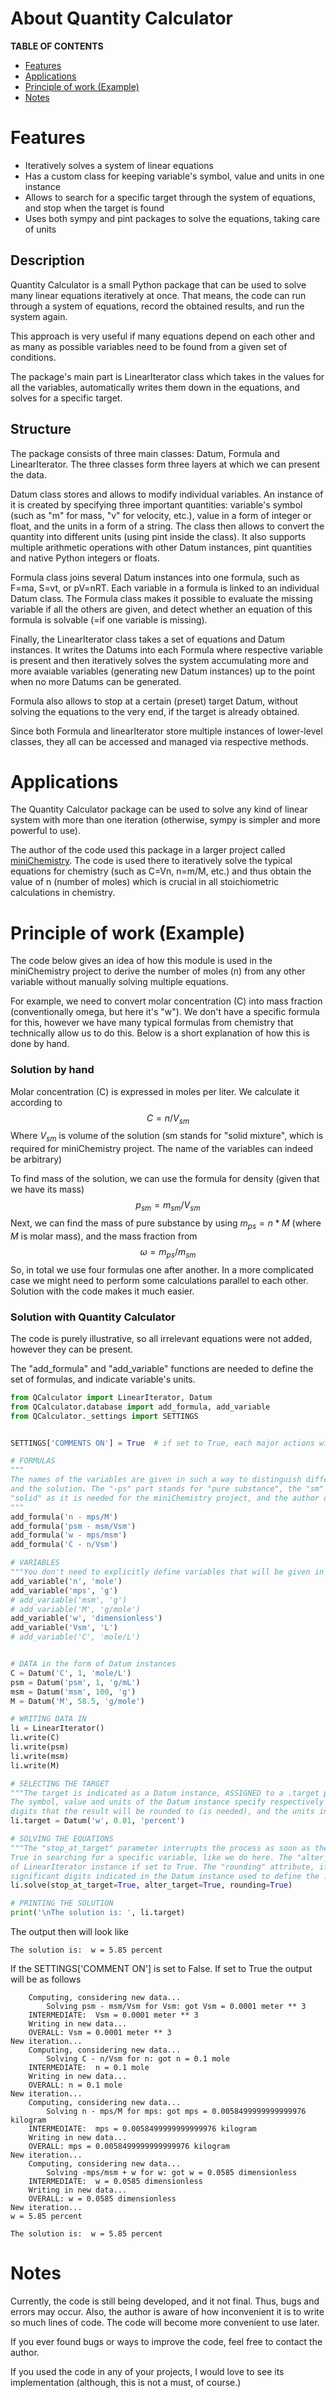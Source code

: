 # About Quantity Calculator 

**TABLE OF CONTENTS**
- [Features](#features)
- [Applications](#applications)
- [Principle of work (Example)](#principle-of-work-example)
- [Notes](#notes)


# Features
- Iteratively solves a system of linear equations
- Has a custom class for keeping variable's symbol, value and units in one instance
- Allows to search for a specific target through the system of equations, and stop when the target is found
- Uses both sympy and pint packages to solve the equations, taking care of units

## Description
Quantity Calculator is a small Python package that can be used to solve many linear equations iteratively at once. That means, the code can run through a system of equations, record the obtained results, and run the system again.

This approach is very useful if many equations depend on each other and as many as possible variables need to be found from a given set of conditions.

The package's main part is LinearIterator class which takes in the values for all the variables, automatically writes them down in the equations, and solves for a specific target. 

## Structure
The package consists of three main classes: Datum, Formula and LinearIterator. The three classes form three layers at which we can present the data.

Datum class stores and allows to modify individual variables. An instance of it is created by specifying three important quantities: variable's symbol (such as "m" for mass, "v" for velocity, etc.), value in a form of integer or float, and the units in a form of a string. The class then allows to convert the quantity into different units (using pint inside the class). It also supports multiple arithmetic operations with other Datum instances, pint quantities and native Python integers or floats.

Formula class joins several Datum instances into one formula, such as F=ma, S=vt, or pV=nRT. Each variable in a formula is linked to an individual Datum class. The Formula class makes it possible to evaluate the missing variable if all the others are given, and detect whether an equation of this formula is solvable (=if one variable is missing).

Finally, the LinearIterator class takes a set of equations and Datum instances. It writes the Datums into each Formula where respective variable is present and then iteratively solves the system accumulating more and more avaiable variables (generating new Datum instances) up to the point when no more Datums can be generated.

Formula also allows to stop at a certain (preset) target Datum, without solving the equations to the very end, if the target is already obtained.

Since both Formula and linearIterator store multiple instances of lower-level classes, they all can be accessed and managed via respective methods.

# Applications
The Quantity Calculator package can be used to solve any kind of linear system with more than one iteration (otherwise, sympy is simpler and more powerful to use).

The author of the code used this package in a larger project called [miniChemistry](https://github.com/AntonKutuzov/miniChemistry2). The code is used there to iteratively solve the typical equations for chemistry (such as C=Vn, n=m/M, etc.) and thus obtain the value of n (number of moles) which is crucial in all stoichiometric calculations in chemistry.

# Principle of work (Example)
The code below gives an idea of how this module is used in the miniChemistry project to derive the number of moles (n) from any other variable without manually solving multiple equations.

For example, we need to convert molar concentration (C) into mass fraction (conventionally omega, but here it's "w"). We don't have a specific formula for this, however we have many typical formulas from chemistry that technically allow us to do this. Below is a short explanation of how this is done by hand.

### Solution by hand
Molar concentration (C) is expressed in moles per liter. We calculate it according to
$$C = n/V_{sm}$$
Where $V_{sm}$ is volume of the solution (sm stands for "solid mixture", which is required for miniChemistry project. The name of the variables can indeed be arbitrary)

To find mass of the solution, we can use the formula for density (given that we have its mass)
$$p_{sm} = m_{sm}/V_{sm}$$
Next, we can find the mass of pure substance by using $m_{ps} = n*M$ (where $M$ is molar mass), and the mass fraction from
$$\omega = m_{ps}/m_{sm}$$
So, in total we use four formulas one after another. In a more complicated case we might need to perform some calculations parallel to each other. Solution with the code makes it much easier.

### Solution with Quantity Calculator

The code is purely illustrative, so all irrelevant equations were not added, however they can be present.

The "add_formula" and "add_variable" functions are needed to define the set of formulas, and indicate variable's units.

```Python
from QCalculator import LinearIterator, Datum
from QCalculator.database import add_formula, add_variable
from QCalculator._settings import SETTINGS


SETTINGS['COMMENTS ON'] = True  # if set to True, each major actions will be presented in the console. False by default

# FORMULAS
"""
The names of the variables are given in such a way to distinguish different substances: pure substance is dissolved
and the solution. The "-ps" part stands for "pure substance", the "sm" for "solid mixture". You can ignore the word
"solid" as it is needed for the miniChemistry project, and the author decided not to change the naming.
"""
add_formula('n - mps/M')
add_formula('psm - msm/Vsm')
add_formula('w - mps/msm')
add_formula('C - n/Vsm')

# VARIABLES
"""You don't need to explicitly define variables that will be given in your data as Datum instances."""
add_variable('n', 'mole')
add_variable('mps', 'g')
# add_variable('msm', 'g')
# add_variable('M', 'g/mole')
add_variable('w', 'dimensionless')
add_variable('Vsm', 'L')
# add_variable('C', 'mole/L')


# DATA in the form of Datum instances
C = Datum('C', 1, 'mole/L')
psm = Datum('psm', 1, 'g/mL')
msm = Datum('msm', 100, 'g')
M = Datum('M', 58.5, 'g/mole')

# WRITING DATA IN
li = LinearIterator()
li.write(C)
li.write(psm)
li.write(msm)
li.write(M)

# SELECTING THE TARGET
"""The target is indicated as a Datum instance, ASSIGNED to a .target property of a LinearInterator instance.
The symbol, value and units of the Datum instance specify respectively the target variable, the number of significant
digits that the result will be rounded to (is needed), and the units in which you want to get the answer."""
li.target = Datum('w', 0.01, 'percent')

# SOLVING THE EQUATIONS
"""The "stop_at_target" parameter interrupts the process as soon as the target variable is found. Recommended to set to
True in searching for a specific variable, like we do here. The "alter_target" parameter alters the .target property
of LinearIterator instance if set to True. The "rounding" attribute, if True, rounds the result to the number of
significant digits indicated in the Datum instance used to define the .target property."""
li.solve(stop_at_target=True, alter_target=True, rounding=True)

# PRINTING THE SOLUTION
print('\nThe solution is: ', li.target)
```

The output then will look like
```commandline
The solution is:  w = 5.85 percent
```
If the SETTINGS['COMMENT ON'] is set to False. If set to True the output will be as follows
```commandline
	Computing, considering new data...
		Solving psm - msm/Vsm for Vsm: got Vsm = 0.0001 meter ** 3
	INTERMEDIATE:  Vsm = 0.0001 meter ** 3
	Writing in new data...
	OVERALL: Vsm = 0.0001 meter ** 3
New iteration...
	Computing, considering new data...
		Solving C - n/Vsm for n: got n = 0.1 mole
	INTERMEDIATE:  n = 0.1 mole
	Writing in new data...
	OVERALL: n = 0.1 mole
New iteration...
	Computing, considering new data...
		Solving n - mps/M for mps: got mps = 0.0058499999999999976 kilogram
	INTERMEDIATE:  mps = 0.0058499999999999976 kilogram
	Writing in new data...
	OVERALL: mps = 0.0058499999999999976 kilogram
New iteration...
	Computing, considering new data...
		Solving -mps/msm + w for w: got w = 0.0585 dimensionless
	INTERMEDIATE:  w = 0.0585 dimensionless
	Writing in new data...
	OVERALL: w = 0.0585 dimensionless
New iteration...
w = 5.85 percent

The solution is:  w = 5.85 percent
```

# Notes
Currently, the code is still being developed, and it not final. Thus, bugs and errors may occur. Also, the author is aware of how inconvenient it is to write so much lines of code.
 The code will become more convenient to use later.

If you ever found bugs or ways to improve the code, feel free to contact the author.

If you used the code in any of your projects, I would love to see its implementation (although, this is not a must, of course.)
